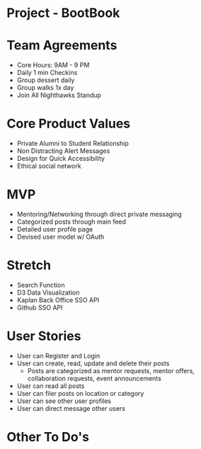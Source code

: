 # Project - BootBook

# Team Agreements

- Core Hours: 9AM - 9 PM
- Daily 1 min Checkins
- Group dessert daily
- Group walks 1x day
- Join All Nighthawks Standup

# Core Product Values
- Private Alumni to Student Relationship
- Non Distracting Alert Messages
- Design for Quick Accessibility
- Ethical social network

# MVP
- Mentoring/Networking through direct private messaging
- Categorized posts through main feed
- Detailed user profile page
- Devised user model w/ OAuth

# Stretch
- Search Function
- D3 Data Visualization
- Kaplan Back Office SSO API
- Github SSO API

# User Stories
- User can Register and Login
- User can create, read, update and delete their posts
  - Posts are categorized as mentor requests, mentor offers, collaboration requests, event announcements
- User can read all posts
- User can filer posts on location or category
- User can see other user profiles
- User can direct message other users

# Other To Do's

